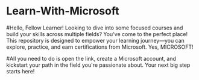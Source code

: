 # Learn-With-Microsoft
#Hello, Fellow Learner! Looking to dive into some focused courses and build your skills across multiple fields? You've come to the perfect place! This repository is designed to empower your learning journey—you can explore, practice, and earn certifications from Microsoft. Yes, MICROSOFT!

#All you need to do is open the link, create a Microsoft account, and kickstart your path in the field you're passionate about. Your next big step starts here!
